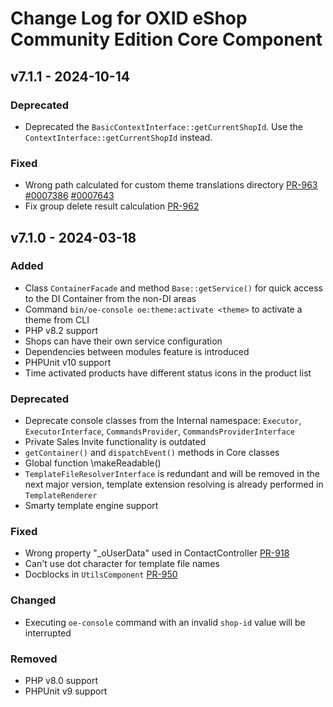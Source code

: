 # Change Log for OXID eShop Community Edition Core Component

## v7.1.1 - 2024-10-14

### Deprecated
- Deprecated the `BasicContextInterface::getCurrentShopId`. Use the `ContextInterface::getCurrentShopId` instead.

### Fixed
- Wrong path calculated for custom theme translations directory [PR-963](https://github.com/OXID-eSales/oxideshop_ce/pull/963) [#0007386](https://bugs.oxid-esales.com/view.php?id=7386) [#0007643](https://bugs.oxid-esales.com/view.php?id=7643)
- Fix group delete result calculation [PR-962](https://github.com/OXID-eSales/oxideshop_ce/pull/962)

## v7.1.0 - 2024-03-18

### Added
- Class `ContainerFacade` and method `Base::getService()` for quick access to the DI Container from the non-DI areas
- Command `bin/oe-console oe:theme:activate <theme>` to activate a theme from CLI
- PHP v8.2 support
- Shops can have their own service configuration
- Dependencies between modules feature is introduced
- PHPUnit v10 support
- Time activated products have different status icons in the product list

### Deprecated
- Deprecate console classes from the Internal namespace: `Executor`, `ExecutorInterface`, `CommandsProvider`, `CommandsProviderInterface`
- Private Sales Invite functionality is outdated
- `getContainer()` and `dispatchEvent()` methods in Core classes
- Global function \makeReadable()
- `TemplateFileResolverInterface` is redundant and will be  removed in the next major version,
template extension resolving is already performed in `TemplateRenderer`
- Smarty template engine support

### Fixed
- Wrong property "_oUserData" used in ContactController [PR-918](https://github.com/OXID-eSales/oxideshop_ce/pull/918)
- Can't use dot character for template file names
- Docblocks in `UtilsComponent` [PR-950](https://github.com/OXID-eSales/oxideshop_ce/pull/950)

### Changed
- Executing `oe-console` command with an invalid `shop-id` value will be interrupted

### Removed
- PHP v8.0 support
- PHPUnit v9 support
